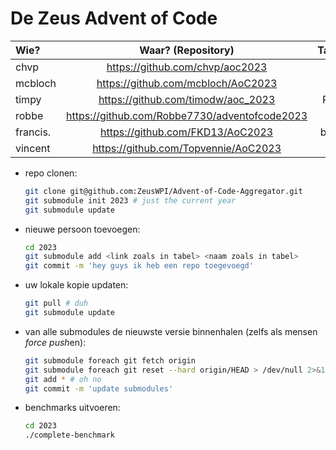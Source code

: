 # De Zeus Advent of Code

| Wie? | Waar? (Repository)              | Taal? |
|:-----|:-------------------------------:|------:|
| chvp | https://github.com/chvp/aoc2023 |     C |
| mcbloch | https://github.com/mcbloch/AoC2023 | V |
| timpy | https://github.com/timodw/aoc_2023 | Rust |
| robbe | https://github.com/Robbe7730/adventofcode2023 | Zig |
| francis. | https://github.com/FKD13/AoC2023 | bash |
| vincent | https://github.com/Topvennie/AoC2023 | Go |


* repo clonen:

    ```sh
    git clone git@github.com:ZeusWPI/Advent-of-Code-Aggregator.git
    git submodule init 2023 # just the current year
    git submodule update
    ```

* nieuwe persoon toevoegen:

    ```sh
    cd 2023
    git submodule add <link zoals in tabel> <naam zoals in tabel>
    git commit -m 'hey guys ik heb een repo toegevoegd'
    ```

* uw lokale kopie updaten:

    ```sh
    git pull # duh
    git submodule update
    ```

* van alle submodules de nieuwste versie binnenhalen (zelfs als mensen *force push*en):

    ```sh
    git submodule foreach git fetch origin
    git submodule foreach git reset --hard origin/HEAD > /dev/null 2>&1
    git add * # oh no
    git commit -m 'update submodules'
    ```

* benchmarks uitvoeren:

    ```sh
    cd 2023
    ./complete-benchmark
    ```

